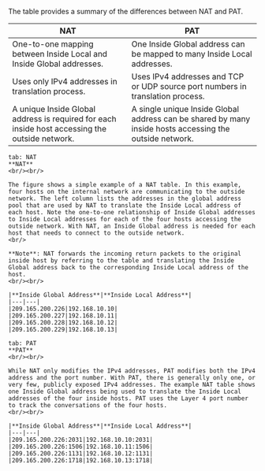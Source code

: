 The table provides a summary of the differences between NAT and PAT.

|NAT|PAT|
|---|---|
|One-to-one mapping between Inside Local and Inside Global addresses.|One Inside Global address can be mapped to many Inside Local addresses.|
|Uses only IPv4 addresses in translation process.|Uses IPv4 addresses and TCP or UDP source port numbers in translation process.|
|A unique Inside Global address is required for each inside host accessing the outside network.|A single unique Inside Global address can be shared by many inside hosts accessing the outside network.|

````tabs
tab: NAT
**NAT**
<br/><br/>

The figure shows a simple example of a NAT table. In this example, four hosts on the internal network are communicating to the outside network. The left column lists the addresses in the global address pool that are used by NAT to translate the Inside Local address of each host. Note the one-to-one relationship of Inside Global addresses to Inside Local addresses for each of the four hosts accessing the outside network. With NAT, an Inside Global address is needed for each host that needs to connect to the outside network.
<br/>

**Note**: NAT forwards the incoming return packets to the original inside host by referring to the table and translating the Inside Global address back to the corresponding Inside Local address of the host.
<br/><br/>

|**Inside Global Address**|**Inside Local Address**|
|---|---|
|209.165.200.226|192.168.10.10|
|209.165.200.227|192.168.10.11|
|209.165.200.228|192.168.10.12|
|209.165.200.229|192.168.10.13|

tab: PAT
**PAT**
<br/><br/>

While NAT only modifies the IPv4 addresses, PAT modifies both the IPv4 address and the port number. With PAT, there is generally only one, or very few, publicly exposed IPv4 addresses. The example NAT table shows one Inside Global address being used to translate the Inside Local addresses of the four inside hosts. PAT uses the Layer 4 port number to track the conversations of the four hosts.
<br/><br/>

|**Inside Global Address**|**Inside Local Address**|
|---|---|
|209.165.200.226:2031|192.168.10.10:2031|
|209.165.200.226:1506|192.168.10.11:1506|
|209.165.200.226:1131|192.168.10.12:1131|
|209.165.200.226:1718|192.168.10.13:1718|

````
